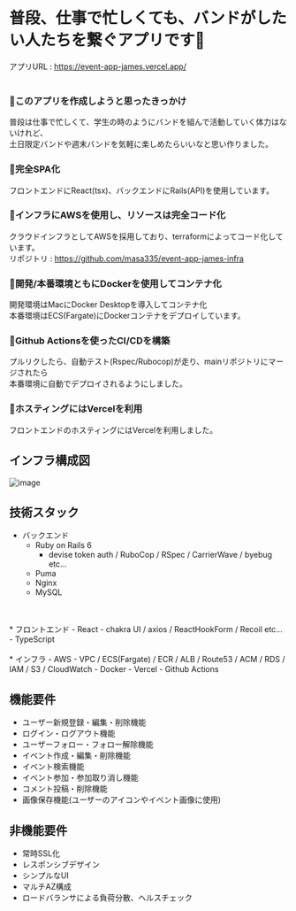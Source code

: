 # 普段、仕事で忙しくても、バンドがしたい人たちを繋ぐアプリです🎸

  アプリURL : https://event-app-james.vercel.app/
<br>
<br>
### 📌**このアプリを作成しようと思ったきっかけ**
  普段は仕事で忙しくて、学生の時のようにバンドを組んで活動していく体力はないけれど、  
  土日限定バンドや週末バンドを気軽に楽しめたらいいなと思い作りました。

### 📌**完全SPA化**
  フロントエンドにReact(tsx)、バックエンドにRails(API)を使用しています。

### 📌**インフラにAWSを使用し、リソースは完全コード化**
  クラウドインフラとしてAWSを採用しており、terraformによってコード化しています。  
  リポジトリ : https://github.com/masa335/event-app-james-infra

### 📌**開発/本番環境ともにDockerを使用してコンテナ化**
  開発環境はMacにDocker Desktopを導入してコンテナ化  
  本番環境はECS(Fargate)にDockerコンテナをデプロイしています。

### 📌**Github Actionsを使ったCI/CDを構築**
  プルリクしたら、自動テスト(Rspec/Rubocop)が走り、mainリポジトリにマージされたら  
  本番環境に自動でデプロイされるようにしました。

### 📌**ホスティングにはVercelを利用**
  フロントエンドのホスティングにはVercelを利用しました。

## インフラ構成図
![image](https://user-images.githubusercontent.com/26037696/136884405-d38d52c3-9565-473c-a915-a2a1c84801c4.png)

## 技術スタック
  * バックエンド  
    - Ruby on Rails 6  
      - devise token auth / RuboCop / RSpec / CarrierWave / byebug etc...
    - Puma
    - Nginx
    - MySQL
<br>
<br>
  * フロントエンド  
    - React  
      - chakra UI / axios / ReactHookForm / Recoil etc...
    - TypeScript
<br>
<br>
  * インフラ  
    - AWS  
      - VPC / ECS(Fargate) / ECR / ALB / Route53 / ACM / RDS / IAM / S3 / CloudWatch
    - Docker
    - Vercel
    - Github Actions

## 機能要件
* ユーザー新規登録・編集・削除機能
* ログイン・ログアウト機能
* ユーザーフォロー・フォロー解除機能
* イベント作成・編集・削除機能
* イベント検索機能
* イベント参加・参加取り消し機能
* コメント投稿・削除機能
* 画像保存機能(ユーザーのアイコンやイベント画像に使用)

## 非機能要件
* 常時SSL化
* レスポンシブデザイン
* シンプルなUI
* マルチAZ構成
* ロードバランサによる負荷分散、ヘルスチェック
